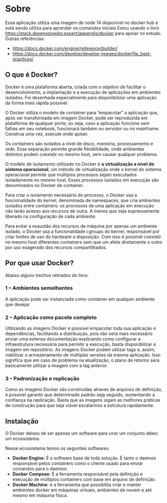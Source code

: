 # Sobre
Essa aplicação utiliza uma imagem de node 14 disponivel no docker hub e está sendo utiliza para aprender os comandos iniciais
Estou usando o livro https://stack.desenvolvedor.expert/appendix/docker para apoiar no estudo.
Outras referências:
* https://docs.docker.com/engine/reference/builder/
* https://docs.docker.com/develop/develop-images/dockerfile_best-practices/

## O que é Docker?

Docker é uma plataforma aberta, criada com o objetivo de facilitar o desenvolvimento, a implantação e a execução de aplicações em ambientes isolados. Foi desenhada especialmente para disponibilizar uma aplicação da forma mais rápida possível.

O Docker utiliza o modelo de container para “empacotar” a aplicação que, após ser transformada em imagem Docker, pode ser reproduzida em plataforma de qualquer porte; ou seja, caso a aplicação funcione sem falhas em seu notebook, funcionará também no servidor ou no mainframe. Construa uma vez, execute onde quiser.

Os containers são isolados a nível de disco, memória, processamento e rede. Essa separação permite grande flexibilidade, onde ambientes distintos podem coexistir no mesmo host, sem causar qualquer problema.

O modelo de isolamento utilizado no Docker é **a virtualização a nível do sistema operacional**, um método de virtualização onde o kernel do sistema operacional permite que múltiplos processos sejam executados isoladamente no mesmo host. Esses processos isolados em execução são denominados no Docker de container.

Para criar o isolamento necessário do processo, o Docker usa a funcionalidade do kernel, denominada de namespaces, que cria ambientes isolados entre containers: os processos de uma aplicação em execução não terão acesso aos recursos de outra. A menos que seja expressamente liberado na configuração de cada ambiente.

Para evitar a exaustão dos recursos da máquina por apenas um ambiente isolado, o Docker usa a funcionalidade cgroups do kernel, responsável por criar limites de uso do hardware a disposição. Com isso é possível coexistir no mesmo host diferentes containers sem que um afete diretamente o outro por uso exagerado dos recursos compartilhados.

## Por que usar Docker?

Abaixo alguns trechos retirados do livro:

### 1 – Ambientes semelhantes
A aplicação pode ser instanciada como container em qualquer ambiente que desejar.

### 2 – Aplicação como pacote completo
Utilizando as imagens Docker é possível empacotar toda sua aplicação e dependências, facilitando a distribuição, pois não será mais necessário enviar uma extensa documentação explicando como configurar a infraestrutura necessária para permitir a execução, basta disponibilizar a imagem em repositório.
As imagens Docker podem utilizar tags e, assim, viabilizar o armazenamento de múltiplas versões da mesma aplicação. Isso significa que em caso de problema na atualização, o plano de retorno será basicamente utilizar a imagem com a tag anterior.

### 3 – Padronização e replicação
Como as imagens Docker são construídas através de arquivos de definição, é possível garantir que determinado padrão seja seguido, aumentando a confiança na replicação. Basta que as imagens sigam as melhores práticas de construção para que seja viável escalarmos a estrutura rapidamente.

## Instalação

O Docker deixou de ser apenas um software para virar um conjunto deles: um ecossistema.

Nesse ecossistema temos os seguintes softwares:

* **Docker Engine**: É o software base de toda solução. É tanto o daemon responsável pelos containers como o cliente usado para enviar comandos para o daemon.
* **Docker Compose**: É a ferramenta responsável pela definição e execução de múltiplos containers com base em arquivo de definição.
* **Docker Machine**: é a ferramenta que possibilita criar e manter ambientes docker em máquinas virtuais, ambientes de nuvem e até mesmo em máquina física.

